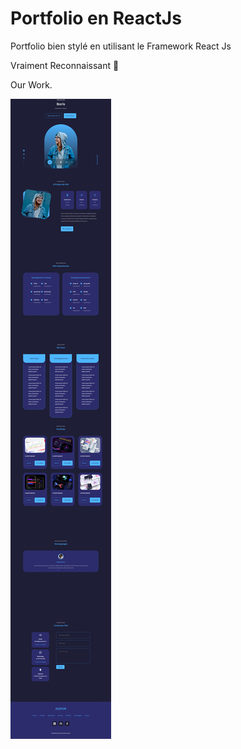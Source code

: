 # Portfolio en ReactJs

Portfolio bien stylé en utilisant le Framework React Js

Vraiment Reconnaissant 🙏

Our Work.

![Aperçu](./preview/localhost_5173_.png)